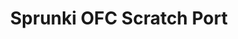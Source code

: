 ---
slug: sprunki-ofc-scratch-port
title: Sprunki OFC Scratch Port
description: "Sprunki OFC Scratch Port is an exciting online game. Play for free directly in your browser!"
icon: /images/popular_mods/Sprunki OFC Scratch Port.png
url: https://html-classic.itch.zone/html/11749298/index.html
previewImage: /images/popular_mods/Sprunki OFC Scratch Port.png
type: popular mods

# SEO配置
seo:
  title: "Sprunki OFC Scratch Port - Play Free Online Game | Fun Browser Games"
  description: "Sprunki OFC Scratch Port - Play this fun online game for free in your browser. No download required!"
  ogImage: "/images/popular_mods/Sprunki OFC Scratch Port.png"
  keywords: "sprunki-ofc-scratch-port, online game, browser game, free game, popular mods game, play online"

videoUrls:
  - https://www.youtube.com/embed/example1
  - https://www.youtube.com/embed/example2

whyPlay:
  title: "Why Play Sprunki OFC Scratch Port?"
  items:
    - "Immersive Gameplay: Sprunki OFC Scratch Port offers an engaging and immersive gaming experience that will keep you entertained for hours"
    - "Challenging Levels: Test your skills with increasingly difficult challenges and obstacles"
    - "Beautiful Graphics: Enjoy stunning visuals and smooth animations that bring the game world to life"
    - "Regular Updates: New content and features are added regularly to keep the game fresh and exciting"
    - "Free to Play: Experience all the fun without spending a penny"
    - "Community Features: Connect with other players, share strategies, and compete for high scores"
    - "Cross-Platform: Play on any device with a web browser, no downloads required"

features:
  title: "Key Features of Sprunki OFC Scratch Port"
  image: "/images/popular_mods/Sprunki OFC Scratch Port.png"
  items:
    - "Intuitive Controls: Easy to learn controls make Sprunki OFC Scratch Port accessible for players of all skill levels"
    - "Multiple Game Modes: Enjoy various gameplay options that provide different challenges and experiences"
    - "Character Customization: Personalize your gaming experience with unique characters and items"
    - "Achievement System: Complete special tasks to earn rewards and recognition"
    - "Leaderboards: Compete with players worldwide and see who can achieve the highest scores"

characteristics:
  title: "Game Characteristics"
  image: "/images/popular_mods/Sprunki OFC Scratch Port.png"
  items:
    - "Genre: Popular mods game with elements of strategy and skill"
    - "Difficulty: Suitable for both casual gamers and those seeking a challenge"
    - "Play Time: Quick sessions or extended gameplay, depending on your preference"
    - "Art Style: Vibrant and engaging visuals that enhance the gaming experience"
    - "Sound Design: Immersive audio that complements the gameplay perfectly"

info: "Sprunki OFC Scratch Port is an exciting online game that offers players a unique and engaging gaming experience. With its intuitive controls, stunning visuals, and challenging gameplay, Sprunki OFC Scratch Port provides hours of entertainment for players of all ages and skill levels. Whether you're looking for a quick gaming session during a break or an extended play session, Sprunki OFC Scratch Port delivers an immersive experience that will keep you coming back for more. The game features multiple levels of increasing difficulty, ensuring that players are constantly challenged as they progress. With regular updates adding new content and features, Sprunki OFC Scratch Port remains fresh and exciting, providing endless entertainment options for its growing community of players."

howToPlayIntro: "Welcome to Sprunki OFC Scratch Port! This guide will walk you through the basics and help you master the game. Whether you're a beginner or looking to improve your skills, these tips and instructions will enhance your gaming experience."

howToPlaySteps:
  - title: "Getting Started"
    description: "Begin your Sprunki OFC Scratch Port adventure by familiarizing yourself with the controls. Use your keyboard or mouse to navigate through the game interface. The tutorial will guide you through the basic mechanics and help you understand the objectives."
  - title: "Understanding the Objectives"
    description: "In Sprunki OFC Scratch Port, your main goal is to progress through levels by completing specific objectives. Each level presents unique challenges that require different strategies and approaches."
  - title: "Mastering the Controls"
    description: "Practice using the controls to improve your precision and reaction time. Sprunki OFC Scratch Port requires quick reflexes and strategic thinking to overcome obstacles and defeat opponents."
  - title: "Utilizing Power-ups"
    description: "Collect power-ups throughout the game to enhance your abilities and overcome difficult challenges. Each power-up offers unique advantages that can be crucial for success."
  - title: "Developing Strategies"
    description: "As you progress in Sprunki OFC Scratch Port, develop effective strategies for different scenarios. Analyze patterns, anticipate challenges, and adapt your approach to maximize your performance."

faq:
  title: "Frequently Asked Questions about Sprunki OFC Scratch Port"
  items:
    - question: "Is Sprunki OFC Scratch Port free to play?"
      answer: "Yes, Sprunki OFC Scratch Port is completely free to play directly in your web browser. No downloads or purchases are required to enjoy the full game experience."
    - question: "Can I play Sprunki OFC Scratch Port on mobile devices?"
      answer: "Yes, Sprunki OFC Scratch Port is optimized for both desktop and mobile play. You can enjoy the game on any device with a web browser and internet connection."
    - question: "Are there any in-game purchases?"
      answer: "While Sprunki OFC Scratch Port is free to play, there may be optional in-game purchases available for cosmetic items or additional features that don't affect core gameplay."
    - question: "How often is Sprunki OFC Scratch Port updated?"
      answer: "The developers regularly update Sprunki OFC Scratch Port with new content, features, and improvements based on player feedback and game performance."
    - question: "Can I play Sprunki OFC Scratch Port offline?"
      answer: "Currently, Sprunki OFC Scratch Port requires an internet connection to play as it's a browser-based online game."
    - question: "Is Sprunki OFC Scratch Port suitable for children?"
      answer: "Yes, Sprunki OFC Scratch Port is designed to be family-friendly and suitable for players of all ages."
    - question: "How do I report bugs or issues?"
      answer: "If you encounter any problems while playing Sprunki OFC Scratch Port, you can report them through the game's support page or contact the developers directly through their website."
    - question: "Still Have Questions?"
      answer: "If you have additional questions about Sprunki OFC Scratch Port that aren't covered in this FAQ, please visit our support center or contact our customer service team for assistance."
---